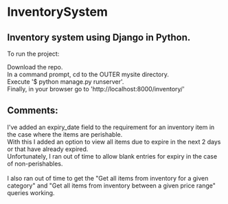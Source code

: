# InventorySystem

## Inventory system using Django in Python.

To run the project:

Download the repo.<br/>
In a command prompt, cd to the OUTER mysite directory.<br/>
Execute '$ python manage.py runserver'.<br/>
Finally, in your browser go to 'http://localhost:8000/inventory/'<br/>


## Comments:

I've added an expiry_date field to the requirement for an inventory item in the case where the items are perishable.<br/>
With this I added an option to view all items due to expire in the next 2 days or that have already expired.<br/>
Unfortunately, I ran out of time to allow blank entries for expiry in the case of non-perishables.<br/>
<br/>
I also ran out of time to get the "Get all items from inventory for a given category" and "Get all items from inventory between a given price range" queries working.<br/>
<br/>
